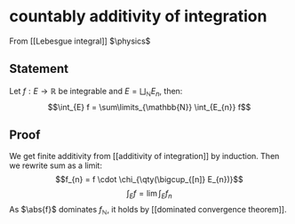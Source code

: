 # countably additivity of integration
From [[Lebesgue integral]]
$\physics$
## Statement
Let $f: E \to \mathbb{R}$ be integrable and $E = \bigsqcup_{\mathbb{N}} E_{n}$, then:
$$\int_{E} f = \sum\limits_{\mathbb{N}} \int_{E_{n}} f$$

## Proof
We get finite additivity from [[additivity of integration]] by induction.
Then we rewrite sum as a limit:
$$f_{n} = f \cdot \chi_{\qty(\bigcup_{[n]} E_{n})}$$
$$\int_{E} f = \lim \int_{E} f_{n}$$
As $\abs{f}$ dominates $f_{\mathbb{N}}$, it holds by [[dominated convergence theorem]].